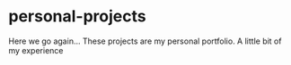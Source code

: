 # personal-projects
Here we go again... These projects are my personal portfolio. A little bit of my experience
